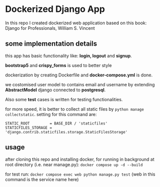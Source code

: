 # Dockerized Django App

In this repo I created dockerized web application based on this book:
Django for Professionals, William S. Vincent

## some implementation details
this app has basic functionality like: **login, logout** and **signup**.

**bootstrap5** and **crispy_forms** is used to better style

dockerization by creating Dockerfile and **docker-compose.yml** is done.

we costomised user model to contains email and username by extending **AbstractModel**
django connected to **postgresql**.

Also some **test** cases is written for testing functionalities.

for more speed, it is better to collect all static files by `python manage collectstatic`. setting for this command are:
```
STATIC_ROOT         = BASE_DIR / 'staticfiles'
STATICFILES_STORAGE = 'django.contrib.staticfiles.storage.StaticFilesStorage'
```

## usage
after cloning this repo and installing docker, for running in background at root directory (i.e. near manage.py):  `docker compose up -d --build`

for test run:
`docker compose exec web python manage.py test`
(web in this command is the service name here)
